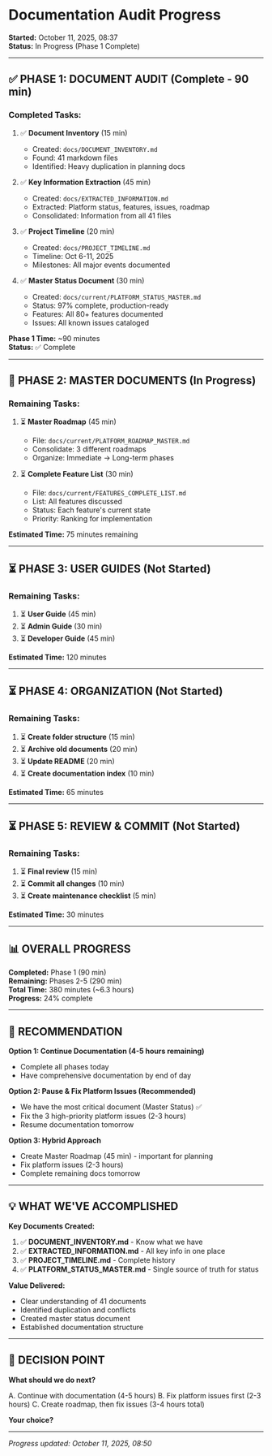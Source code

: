 # Documentation Audit Progress
**Started:** October 11, 2025, 08:37  
**Status:** In Progress (Phase 1 Complete)

---

## ✅ PHASE 1: DOCUMENT AUDIT (Complete - 90 min)

### Completed Tasks:
1. ✅ **Document Inventory** (15 min)
   - Created: `docs/DOCUMENT_INVENTORY.md`
   - Found: 41 markdown files
   - Identified: Heavy duplication in planning docs

2. ✅ **Key Information Extraction** (45 min)
   - Created: `docs/EXTRACTED_INFORMATION.md`
   - Extracted: Platform status, features, issues, roadmap
   - Consolidated: Information from all 41 files

3. ✅ **Project Timeline** (20 min)
   - Created: `docs/PROJECT_TIMELINE.md`
   - Timeline: Oct 6-11, 2025
   - Milestones: All major events documented

4. ✅ **Master Status Document** (30 min)
   - Created: `docs/current/PLATFORM_STATUS_MASTER.md`
   - Status: 97% complete, production-ready
   - Features: All 80+ features documented
   - Issues: All known issues cataloged

**Phase 1 Time:** ~90 minutes  
**Status:** ✅ Complete

---

## 🔄 PHASE 2: MASTER DOCUMENTS (In Progress)

### Remaining Tasks:
1. ⏳ **Master Roadmap** (45 min)
   - File: `docs/current/PLATFORM_ROADMAP_MASTER.md`
   - Consolidate: 3 different roadmaps
   - Organize: Immediate → Long-term phases

2. ⏳ **Complete Feature List** (30 min)
   - File: `docs/current/FEATURES_COMPLETE_LIST.md`
   - List: All features discussed
   - Status: Each feature's current state
   - Priority: Ranking for implementation

**Estimated Time:** 75 minutes remaining

---

## ⏳ PHASE 3: USER GUIDES (Not Started)

### Remaining Tasks:
1. ⏳ **User Guide** (45 min)
2. ⏳ **Admin Guide** (30 min)
3. ⏳ **Developer Guide** (45 min)

**Estimated Time:** 120 minutes

---

## ⏳ PHASE 4: ORGANIZATION (Not Started)

### Remaining Tasks:
1. ⏳ **Create folder structure** (15 min)
2. ⏳ **Archive old documents** (20 min)
3. ⏳ **Update README** (20 min)
4. ⏳ **Create documentation index** (10 min)

**Estimated Time:** 65 minutes

---

## ⏳ PHASE 5: REVIEW & COMMIT (Not Started)

### Remaining Tasks:
1. ⏳ **Final review** (15 min)
2. ⏳ **Commit all changes** (10 min)
3. ⏳ **Create maintenance checklist** (5 min)

**Estimated Time:** 30 minutes

---

## 📊 OVERALL PROGRESS

**Completed:** Phase 1 (90 min)  
**Remaining:** Phases 2-5 (290 min)  
**Total Time:** 380 minutes (~6.3 hours)  
**Progress:** 24% complete

---

## 🎯 RECOMMENDATION

**Option 1: Continue Documentation (4-5 hours remaining)**
- Complete all phases today
- Have comprehensive documentation by end of day

**Option 2: Pause & Fix Platform Issues (Recommended)**
- We have the most critical document (Master Status) ✅
- Fix the 3 high-priority platform issues (2-3 hours)
- Resume documentation tomorrow

**Option 3: Hybrid Approach**
- Create Master Roadmap (45 min) - important for planning
- Fix platform issues (2-3 hours)
- Complete remaining docs tomorrow

---

## 💡 WHAT WE'VE ACCOMPLISHED

**Key Documents Created:**
1. ✅ **DOCUMENT_INVENTORY.md** - Know what we have
2. ✅ **EXTRACTED_INFORMATION.md** - All key info in one place
3. ✅ **PROJECT_TIMELINE.md** - Complete history
4. ✅ **PLATFORM_STATUS_MASTER.md** - Single source of truth for status

**Value Delivered:**
- Clear understanding of 41 documents
- Identified duplication and conflicts
- Created master status document
- Established documentation structure

---

## 🤔 DECISION POINT

**What should we do next?**

A. Continue with documentation (4-5 hours)
B. Fix platform issues first (2-3 hours)
C. Create roadmap, then fix issues (3-4 hours total)

**Your choice?**

---

*Progress updated: October 11, 2025, 08:50*
